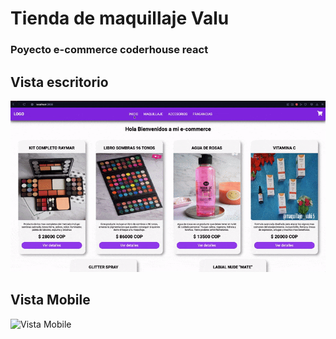 # Tienda de maquillaje Valu

### Poyecto e-commerce coderhouse react

## Vista escritorio

![Vista escritorio](/src/assets/desktop-view.gif)

## Vista Mobile

![Vista Mobile](/src/assets/mobile-view.gif)

